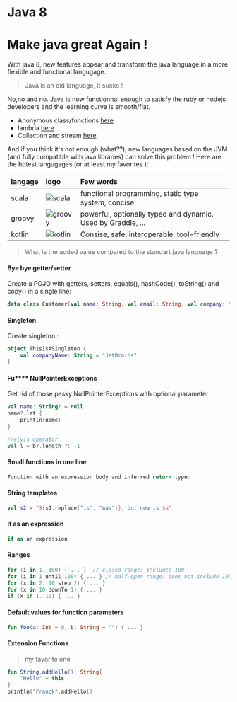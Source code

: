 # Java 8

# Make java great Again !

With java 8, new features appear and transform the java language in a more flexible and functional langugage.

> Java is an old language, it sucks ! 

No,no and no. Java is now functionnal enough to satisfy the ruby or nodejs developers and the learning curve is smooth/flat.

- Anonymous class/functions [here](https://github.com/canujohann/java-8-features/blob/master/src/jp/alj/LambdaDemonstration.java)
- lambda [here](https://github.com/canujohann/java-8-features/blob/master/src/jp/alj/LambdaDemonstration.java)
- Collection and stream [here](https://github.com/canujohann/java-8-features/blob/master/src/jp/alj/CollectionDemonstration.java)

And if you think it's not enough (what??), new languages based on the JVM (and fully compatible with java libraries) can solve this problem ! Here are the hotest langugages (or at least my favorites ):

| langage        | logo           |  Few words |
| :------------- |:-------------| :-----|
| scala     | ![scala](https://upload.wikimedia.org/wikipedia/en/8/85/Scala_logo.png)  |  functional programming, static type system, concise|
| groovy      | ![groovy](https://upload.wikimedia.org/wikipedia/commons/thumb/3/36/Groovy-logo.svg/220px-Groovy-logo.svg.png)      |   powerful, optionally typed and dynamic. Used by Graddle, ...   |
| kotlin | ![kotlin](https://upload.wikimedia.org/wikipedia/commons/b/b5/Kotlin-logo.png)      | Consise, safe, interoperable, tool-friendly    |



> What is the added value compared to the standart java language ?

#### Bye bye getter/setter

Create a POJO with getters, setters, equals(), hashCode(), toString() and copy() in a single line: 

```kotlin
data class Customer(val name: String, val email: String, val company: String)
```

#### Singleton

Create singleton :

```kotlin
object ThisIsASingleton {
    val companyName: String = "JetBrains"
}
```

#### Fu**** NullPointerExceptions

Get rid of those pesky NullPointerExceptions with optional parameter

```kotlin
val name: String? = null
name?.let { 
	println(name) 
}

//elvis operator
val l = b?.length ?: -1
```

#### Small functions in one line

```kotlin
Function with an expression body and inferred return type:
```

#### String templates

```kotlin
val s2 = "${s1.replace("is", "was")}, but now is $a"
```

#### If as an expression

```kotlin
if as an expression
```

#### Ranges

```kotlin
for (i in 1..100) { ... }  // closed range: includes 100
for (i in 1 until 100) { ... } // half-open range: does not include 100
for (x in 2..10 step 2) { ... }
for (x in 10 downTo 1) { ... }
if (x in 1..10) { ... }
```

#### Default values for function parameters

```kotlin
fun foo(a: Int = 0, b: String = "") { ... }
```

#### Extension Functions

> my favorite one

```kotlin
fun String.addHello(): String{ 
	"Hello" + this
}
println("Franck".addHello()
```


